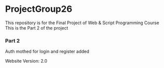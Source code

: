 # ProjectGroup26
This repository is for the Final Project of Web &amp; Script Programming Course
This is the Part 2 of the project

### Part 2 
Auth mothed for login and register added

Website Version: 2.0